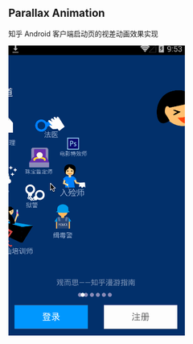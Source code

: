 ## Parallax Animation
知乎 Android 客户端启动页的视差动画效果实现

![知乎启动页][1]

[1]: images/zhihu-parallax-animation.gif